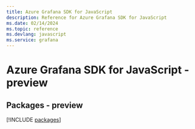 ```yaml
---
title: Azure Grafana SDK for JavaScript
description: Reference for Azure Grafana SDK for JavaScript
ms.date: 02/14/2024
ms.topic: reference
ms.devlang: javascript
ms.service: grafana
---
```

# Azure Grafana SDK for JavaScript - preview
## Packages - preview
[!INCLUDE [packages](grafana-index.md)]